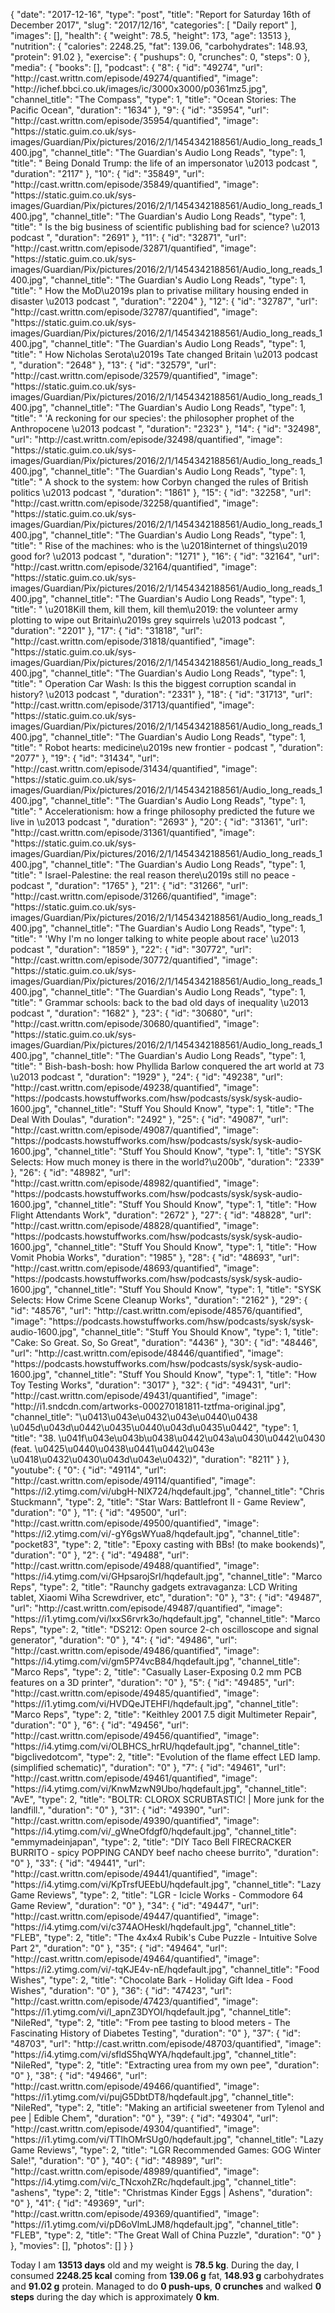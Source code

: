 {
    "date": "2017-12-16",
    "type": "post",
    "title": "Report for Saturday 16th of December 2017",
    "slug": "2017\/12\/16",
    "categories": [
        "Daily report"
    ],
    "images": [],
    "health": {
        "weight": 78.5,
        "height": 173,
        "age": 13513
    },
    "nutrition": {
        "calories": 2248.25,
        "fat": 139.06,
        "carbohydrates": 148.93,
        "protein": 91.02
    },
    "exercise": {
        "pushups": 0,
        "crunches": 0,
        "steps": 0
    },
    "media": {
        "books": [],
        "podcast": {
            "8": {
                "id": "49274",
                "url": "http:\/\/cast.writtn.com\/episode\/49274\/quantified",
                "image": "http:\/\/ichef.bbci.co.uk\/images\/ic\/3000x3000\/p0361mz5.jpg",
                "channel_title": "The Compass",
                "type": 1,
                "title": "Ocean Stories: The Pacific Ocean",
                "duration": "1634"
            },
            "9": {
                "id": "35954",
                "url": "http:\/\/cast.writtn.com\/episode\/35954\/quantified",
                "image": "https:\/\/static.guim.co.uk\/sys-images\/Guardian\/Pix\/pictures\/2016\/2\/1\/1454342188561\/Audio_long_reads_1400.jpg",
                "channel_title": "The Guardian's Audio Long Reads",
                "type": 1,
                "title": " Being Donald Trump: the life of an impersonator \u2013 podcast ",
                "duration": "2117"
            },
            "10": {
                "id": "35849",
                "url": "http:\/\/cast.writtn.com\/episode\/35849\/quantified",
                "image": "https:\/\/static.guim.co.uk\/sys-images\/Guardian\/Pix\/pictures\/2016\/2\/1\/1454342188561\/Audio_long_reads_1400.jpg",
                "channel_title": "The Guardian's Audio Long Reads",
                "type": 1,
                "title": " Is the big business of scientific publishing bad for science? \u2013 podcast ",
                "duration": "2691"
            },
            "11": {
                "id": "32871",
                "url": "http:\/\/cast.writtn.com\/episode\/32871\/quantified",
                "image": "https:\/\/static.guim.co.uk\/sys-images\/Guardian\/Pix\/pictures\/2016\/2\/1\/1454342188561\/Audio_long_reads_1400.jpg",
                "channel_title": "The Guardian's Audio Long Reads",
                "type": 1,
                "title": " How the MoD\u2019s plan to privatise military housing ended in disaster \u2013 podcast ",
                "duration": "2204"
            },
            "12": {
                "id": "32787",
                "url": "http:\/\/cast.writtn.com\/episode\/32787\/quantified",
                "image": "https:\/\/static.guim.co.uk\/sys-images\/Guardian\/Pix\/pictures\/2016\/2\/1\/1454342188561\/Audio_long_reads_1400.jpg",
                "channel_title": "The Guardian's Audio Long Reads",
                "type": 1,
                "title": " How Nicholas Serota\u2019s Tate changed Britain \u2013 podcast ",
                "duration": "2648"
            },
            "13": {
                "id": "32579",
                "url": "http:\/\/cast.writtn.com\/episode\/32579\/quantified",
                "image": "https:\/\/static.guim.co.uk\/sys-images\/Guardian\/Pix\/pictures\/2016\/2\/1\/1454342188561\/Audio_long_reads_1400.jpg",
                "channel_title": "The Guardian's Audio Long Reads",
                "type": 1,
                "title": " 'A reckoning for our species': the philosopher prophet of the Anthropocene \u2013 podcast ",
                "duration": "2323"
            },
            "14": {
                "id": "32498",
                "url": "http:\/\/cast.writtn.com\/episode\/32498\/quantified",
                "image": "https:\/\/static.guim.co.uk\/sys-images\/Guardian\/Pix\/pictures\/2016\/2\/1\/1454342188561\/Audio_long_reads_1400.jpg",
                "channel_title": "The Guardian's Audio Long Reads",
                "type": 1,
                "title": " A shock to the system: how Corbyn changed the rules of British politics \u2013 podcast ",
                "duration": "1861"
            },
            "15": {
                "id": "32258",
                "url": "http:\/\/cast.writtn.com\/episode\/32258\/quantified",
                "image": "https:\/\/static.guim.co.uk\/sys-images\/Guardian\/Pix\/pictures\/2016\/2\/1\/1454342188561\/Audio_long_reads_1400.jpg",
                "channel_title": "The Guardian's Audio Long Reads",
                "type": 1,
                "title": " Rise of the machines: who is the \u2018internet of things\u2019 good for? \u2013 podcast ",
                "duration": "1271"
            },
            "16": {
                "id": "32164",
                "url": "http:\/\/cast.writtn.com\/episode\/32164\/quantified",
                "image": "https:\/\/static.guim.co.uk\/sys-images\/Guardian\/Pix\/pictures\/2016\/2\/1\/1454342188561\/Audio_long_reads_1400.jpg",
                "channel_title": "The Guardian's Audio Long Reads",
                "type": 1,
                "title": " \u2018Kill them, kill them, kill them\u2019: the volunteer army plotting to wipe out Britain\u2019s grey squirrels \u2013 podcast ",
                "duration": "2201"
            },
            "17": {
                "id": "31818",
                "url": "http:\/\/cast.writtn.com\/episode\/31818\/quantified",
                "image": "https:\/\/static.guim.co.uk\/sys-images\/Guardian\/Pix\/pictures\/2016\/2\/1\/1454342188561\/Audio_long_reads_1400.jpg",
                "channel_title": "The Guardian's Audio Long Reads",
                "type": 1,
                "title": " Operation Car Wash: Is this the biggest corruption scandal in history? \u2013 podcast ",
                "duration": "2331"
            },
            "18": {
                "id": "31713",
                "url": "http:\/\/cast.writtn.com\/episode\/31713\/quantified",
                "image": "https:\/\/static.guim.co.uk\/sys-images\/Guardian\/Pix\/pictures\/2016\/2\/1\/1454342188561\/Audio_long_reads_1400.jpg",
                "channel_title": "The Guardian's Audio Long Reads",
                "type": 1,
                "title": " Robot hearts: medicine\u2019s new frontier - podcast ",
                "duration": "2077"
            },
            "19": {
                "id": "31434",
                "url": "http:\/\/cast.writtn.com\/episode\/31434\/quantified",
                "image": "https:\/\/static.guim.co.uk\/sys-images\/Guardian\/Pix\/pictures\/2016\/2\/1\/1454342188561\/Audio_long_reads_1400.jpg",
                "channel_title": "The Guardian's Audio Long Reads",
                "type": 1,
                "title": " Accelerationism: how a fringe philosophy predicted the future we live in \u2013 podcast ",
                "duration": "2693"
            },
            "20": {
                "id": "31361",
                "url": "http:\/\/cast.writtn.com\/episode\/31361\/quantified",
                "image": "https:\/\/static.guim.co.uk\/sys-images\/Guardian\/Pix\/pictures\/2016\/2\/1\/1454342188561\/Audio_long_reads_1400.jpg",
                "channel_title": "The Guardian's Audio Long Reads",
                "type": 1,
                "title": " Israel-Palestine: the real reason there\u2019s still no peace - podcast ",
                "duration": "1765"
            },
            "21": {
                "id": "31266",
                "url": "http:\/\/cast.writtn.com\/episode\/31266\/quantified",
                "image": "https:\/\/static.guim.co.uk\/sys-images\/Guardian\/Pix\/pictures\/2016\/2\/1\/1454342188561\/Audio_long_reads_1400.jpg",
                "channel_title": "The Guardian's Audio Long Reads",
                "type": 1,
                "title": " 'Why I'm no longer talking to white people about race' \u2013 podcast ",
                "duration": "1859"
            },
            "22": {
                "id": "30772",
                "url": "http:\/\/cast.writtn.com\/episode\/30772\/quantified",
                "image": "https:\/\/static.guim.co.uk\/sys-images\/Guardian\/Pix\/pictures\/2016\/2\/1\/1454342188561\/Audio_long_reads_1400.jpg",
                "channel_title": "The Guardian's Audio Long Reads",
                "type": 1,
                "title": " Grammar schools: back to the bad old days of inequality \u2013 podcast ",
                "duration": "1682"
            },
            "23": {
                "id": "30680",
                "url": "http:\/\/cast.writtn.com\/episode\/30680\/quantified",
                "image": "https:\/\/static.guim.co.uk\/sys-images\/Guardian\/Pix\/pictures\/2016\/2\/1\/1454342188561\/Audio_long_reads_1400.jpg",
                "channel_title": "The Guardian's Audio Long Reads",
                "type": 1,
                "title": " Bish-bash-bosh: how Phyllida Barlow conquered the art world at 73 \u2013 podcast ",
                "duration": "1929"
            },
            "24": {
                "id": "49238",
                "url": "http:\/\/cast.writtn.com\/episode\/49238\/quantified",
                "image": "https:\/\/podcasts.howstuffworks.com\/hsw\/podcasts\/sysk\/sysk-audio-1600.jpg",
                "channel_title": "Stuff You Should Know",
                "type": 1,
                "title": "The Deal With Doulas",
                "duration": "2492"
            },
            "25": {
                "id": "49087",
                "url": "http:\/\/cast.writtn.com\/episode\/49087\/quantified",
                "image": "https:\/\/podcasts.howstuffworks.com\/hsw\/podcasts\/sysk\/sysk-audio-1600.jpg",
                "channel_title": "Stuff You Should Know",
                "type": 1,
                "title": "SYSK Selects: How much money is there in the world?\u200b",
                "duration": "2339"
            },
            "26": {
                "id": "48982",
                "url": "http:\/\/cast.writtn.com\/episode\/48982\/quantified",
                "image": "https:\/\/podcasts.howstuffworks.com\/hsw\/podcasts\/sysk\/sysk-audio-1600.jpg",
                "channel_title": "Stuff You Should Know",
                "type": 1,
                "title": "How Flight Attendants Work",
                "duration": "2672"
            },
            "27": {
                "id": "48828",
                "url": "http:\/\/cast.writtn.com\/episode\/48828\/quantified",
                "image": "https:\/\/podcasts.howstuffworks.com\/hsw\/podcasts\/sysk\/sysk-audio-1600.jpg",
                "channel_title": "Stuff You Should Know",
                "type": 1,
                "title": "How Vomit Phobia Works",
                "duration": "1985"
            },
            "28": {
                "id": "48693",
                "url": "http:\/\/cast.writtn.com\/episode\/48693\/quantified",
                "image": "https:\/\/podcasts.howstuffworks.com\/hsw\/podcasts\/sysk\/sysk-audio-1600.jpg",
                "channel_title": "Stuff You Should Know",
                "type": 1,
                "title": "SYSK Selects: How Crime Scene Cleanup Works",
                "duration": "2162"
            },
            "29": {
                "id": "48576",
                "url": "http:\/\/cast.writtn.com\/episode\/48576\/quantified",
                "image": "https:\/\/podcasts.howstuffworks.com\/hsw\/podcasts\/sysk\/sysk-audio-1600.jpg",
                "channel_title": "Stuff You Should Know",
                "type": 1,
                "title": "Cake: So Great. So, So Great",
                "duration": "4436"
            },
            "30": {
                "id": "48446",
                "url": "http:\/\/cast.writtn.com\/episode\/48446\/quantified",
                "image": "https:\/\/podcasts.howstuffworks.com\/hsw\/podcasts\/sysk\/sysk-audio-1600.jpg",
                "channel_title": "Stuff You Should Know",
                "type": 1,
                "title": "How Toy Testing Works",
                "duration": "3017"
            },
            "32": {
                "id": "49431",
                "url": "http:\/\/cast.writtn.com\/episode\/49431\/quantified",
                "image": "http:\/\/i1.sndcdn.com\/artworks-000270181811-tztfma-original.jpg",
                "channel_title": "\u0413\u043e\u0432\u043e\u0440\u0438 \u045d\u043d\u0442\u0435\u0440\u043d\u0435\u0442",
                "type": 1,
                "title": "38. \u041f\u043e\u043b\u0438\u0442\u043a\u0430\u0442\u0430 (feat. \u0425\u0440\u0438\u0441\u0442\u043e \u0418\u0432\u0430\u043d\u043e\u0432)",
                "duration": "8211"
            }
        },
        "youtube": {
            "0": {
                "id": "49114",
                "url": "http:\/\/cast.writtn.com\/episode\/49114\/quantified",
                "image": "https:\/\/i2.ytimg.com\/vi\/ubgH-NIX724\/hqdefault.jpg",
                "channel_title": "Chris Stuckmann",
                "type": 2,
                "title": "Star Wars: Battlefront II - Game Review",
                "duration": "0"
            },
            "1": {
                "id": "49500",
                "url": "http:\/\/cast.writtn.com\/episode\/49500\/quantified",
                "image": "https:\/\/i2.ytimg.com\/vi\/-gY6gsWYua8\/hqdefault.jpg",
                "channel_title": "pocket83",
                "type": 2,
                "title": "Epoxy casting with BBs! (to make bookends)",
                "duration": "0"
            },
            "2": {
                "id": "49488",
                "url": "http:\/\/cast.writtn.com\/episode\/49488\/quantified",
                "image": "https:\/\/i4.ytimg.com\/vi\/GHpsarojSrI\/hqdefault.jpg",
                "channel_title": "Marco Reps",
                "type": 2,
                "title": "Raunchy gadgets extravaganza: LCD Writing tablet, Xiaomi Wiha Screwdriver, etc",
                "duration": "0"
            },
            "3": {
                "id": "49487",
                "url": "http:\/\/cast.writtn.com\/episode\/49487\/quantified",
                "image": "https:\/\/i1.ytimg.com\/vi\/lxxS6rvrk3o\/hqdefault.jpg",
                "channel_title": "Marco Reps",
                "type": 2,
                "title": "DS212: Open source 2-ch oscilloscope and signal generator",
                "duration": "0"
            },
            "4": {
                "id": "49486",
                "url": "http:\/\/cast.writtn.com\/episode\/49486\/quantified",
                "image": "https:\/\/i4.ytimg.com\/vi\/gm5P74vcB84\/hqdefault.jpg",
                "channel_title": "Marco Reps",
                "type": 2,
                "title": "Casually Laser-Exposing 0.2 mm PCB features on a 3D printer",
                "duration": "0"
            },
            "5": {
                "id": "49485",
                "url": "http:\/\/cast.writtn.com\/episode\/49485\/quantified",
                "image": "https:\/\/i1.ytimg.com\/vi\/HVDQeJTEHFI\/hqdefault.jpg",
                "channel_title": "Marco Reps",
                "type": 2,
                "title": "Keithley 2001 7.5 digit Multimeter Repair",
                "duration": "0"
            },
            "6": {
                "id": "49456",
                "url": "http:\/\/cast.writtn.com\/episode\/49456\/quantified",
                "image": "https:\/\/i4.ytimg.com\/vi\/OLBHCS_hrRU\/hqdefault.jpg",
                "channel_title": "bigclivedotcom",
                "type": 2,
                "title": "Evolution of the flame effect LED lamp.  (simplified schematic)",
                "duration": "0"
            },
            "7": {
                "id": "49461",
                "url": "http:\/\/cast.writtn.com\/episode\/49461\/quantified",
                "image": "https:\/\/i4.ytimg.com\/vi\/KnwMzwN9Ubo\/hqdefault.jpg",
                "channel_title": "AvE",
                "type": 2,
                "title": "BOLTR: CLOROX SCRUBTASTIC! | More junk for the landfill.",
                "duration": "0"
            },
            "31": {
                "id": "49390",
                "url": "http:\/\/cast.writtn.com\/episode\/49390\/quantified",
                "image": "https:\/\/i4.ytimg.com\/vi\/_gWneOfdgf0\/hqdefault.jpg",
                "channel_title": "emmymadeinjapan",
                "type": 2,
                "title": "DIY Taco Bell FIRECRACKER BURRITO - spicy POPPING CANDY beef nacho cheese burrito",
                "duration": "0"
            },
            "33": {
                "id": "49441",
                "url": "http:\/\/cast.writtn.com\/episode\/49441\/quantified",
                "image": "https:\/\/i4.ytimg.com\/vi\/KpTrsfUEEbU\/hqdefault.jpg",
                "channel_title": "Lazy Game Reviews",
                "type": 2,
                "title": "LGR - Icicle Works - Commodore 64 Game Review",
                "duration": "0"
            },
            "34": {
                "id": "49447",
                "url": "http:\/\/cast.writtn.com\/episode\/49447\/quantified",
                "image": "https:\/\/i4.ytimg.com\/vi\/c374AOHeskI\/hqdefault.jpg",
                "channel_title": "FLEB",
                "type": 2,
                "title": "The 4x4x4 Rubik's Cube Puzzle - Intuitive Solve Part 2",
                "duration": "0"
            },
            "35": {
                "id": "49464",
                "url": "http:\/\/cast.writtn.com\/episode\/49464\/quantified",
                "image": "https:\/\/i2.ytimg.com\/vi\/-tqKJE4v-nE\/hqdefault.jpg",
                "channel_title": "Food Wishes",
                "type": 2,
                "title": "Chocolate Bark - Holiday Gift Idea - Food Wishes",
                "duration": "0"
            },
            "36": {
                "id": "47423",
                "url": "http:\/\/cast.writtn.com\/episode\/47423\/quantified",
                "image": "https:\/\/i1.ytimg.com\/vi\/l_apnZ3DYOI\/hqdefault.jpg",
                "channel_title": "NileRed",
                "type": 2,
                "title": "From pee tasting to blood meters - The Fascinating History of Diabetes Testing",
                "duration": "0"
            },
            "37": {
                "id": "48703",
                "url": "http:\/\/cast.writtn.com\/episode\/48703\/quantified",
                "image": "https:\/\/i4.ytimg.com\/vi\/sfldS5hqWYA\/hqdefault.jpg",
                "channel_title": "NileRed",
                "type": 2,
                "title": "Extracting urea from my own pee",
                "duration": "0"
            },
            "38": {
                "id": "49466",
                "url": "http:\/\/cast.writtn.com\/episode\/49466\/quantified",
                "image": "https:\/\/i1.ytimg.com\/vi\/pujG5DbtDT8\/hqdefault.jpg",
                "channel_title": "NileRed",
                "type": 2,
                "title": "Making an artificial sweetener from Tylenol and pee | Edible Chem",
                "duration": "0"
            },
            "39": {
                "id": "49304",
                "url": "http:\/\/cast.writtn.com\/episode\/49304\/quantified",
                "image": "https:\/\/i1.ytimg.com\/vi\/TTIhOMrSUg0\/hqdefault.jpg",
                "channel_title": "Lazy Game Reviews",
                "type": 2,
                "title": "LGR Recommended Games: GOG Winter Sale!",
                "duration": "0"
            },
            "40": {
                "id": "48989",
                "url": "http:\/\/cast.writtn.com\/episode\/48989\/quantified",
                "image": "https:\/\/i4.ytimg.com\/vi\/c_TNcxohZRc\/hqdefault.jpg",
                "channel_title": "ashens",
                "type": 2,
                "title": "Christmas Kinder Eggs | Ashens",
                "duration": "0"
            },
            "41": {
                "id": "49369",
                "url": "http:\/\/cast.writtn.com\/episode\/49369\/quantified",
                "image": "https:\/\/i1.ytimg.com\/vi\/pD6oVlmLJM8\/hqdefault.jpg",
                "channel_title": "FLEB",
                "type": 2,
                "title": "The Great Wall of China Puzzle",
                "duration": "0"
            }
        },
        "movies": [],
        "photos": []
    }
}

Today I am <strong>13513 days</strong> old and my weight is <strong>78.5 kg</strong>. During the day, I consumed <strong>2248.25 kcal</strong> coming from <strong>139.06 g</strong> fat, <strong>148.93 g</strong> carbohydrates and <strong>91.02 g</strong> protein. Managed to do <strong>0 push-ups</strong>, <strong>0 crunches</strong> and walked <strong>0 steps</strong> during the day which is approximately <strong>0 km</strong>.